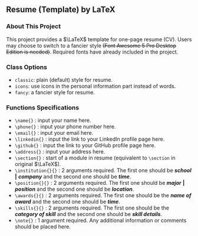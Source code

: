 ## Resume (Template) by LaTeX

### About This Project

This project provides a $\LaTeX$ template for one-page resume (CV). Users may choose to switch to a fancier style ~~(Font Awesome 5 Pro Desktop Edition is needed)~~. Required fonts have already included in the project.

### Class Options

- `classic`: plain (default) style for resume.
- `icons`: use icons in the personal information part instead of words.
- `fancy`: a fancier style for resume.

### Functions Specifications

- `\name{}` : input your name here.
- `\phone{}` : input your phone number here.
- `\email{}` : input your email here.
- `\linkedin{}` : input the link to your LinkedIn profile page here.
- `\github{}` : input the link to your GitHub profile page here.
- `\address{}` : input your address here.
- `\section{}` : start of a module in resume (equivalent to `\section` in original $\LaTeX$).
- `\institution{}{}` : 2 arguments required. The first one should be **_school_** **|** **_company_** and the second one should be **_time_**.
- `\position{}{}` : 2 arguments required. The first one should be **_major_** **|** **_position_** and the second one should be **_location_**.
- `\awards{}{}` : 2 arguments required. The first one should be the **_name of award_** and the second one should be **_time_**.
- `\skills{}{}` : 2 arguments required. The first one should be the **_category of skill_** and the second one should be **_skill details_**.
- `\note{}` : 1 argument required. Any additional information or comments should be placed here.
